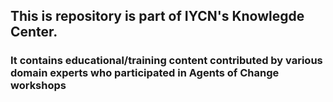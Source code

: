 ## This is repository is part of IYCN's Knowlegde Center.
 
### It contains educational/training content contributed by various domain experts who participated in Agents of Change workshops
